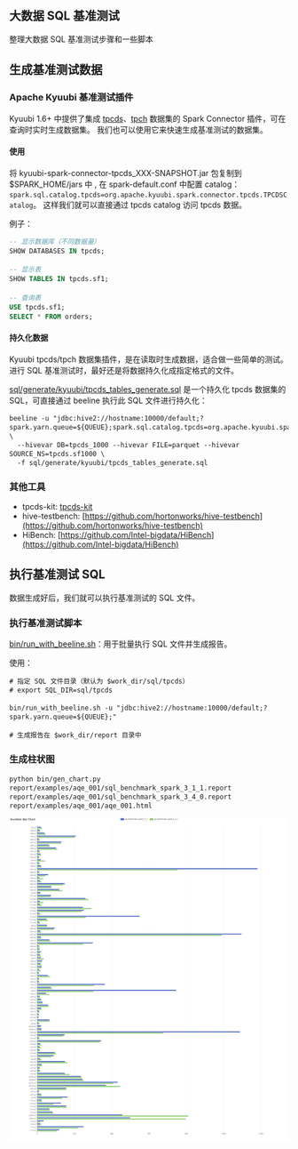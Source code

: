 ## 大数据 SQL 基准测试

整理大数据 SQL 基准测试步骤和一些脚本

## 生成基准测试数据

### Apache Kyuubi 基准测试插件

Kyuubi 1.6+ 中提供了集成 [tpcds](https://github.com/apache/kyuubi/tree/master/extensions/spark/kyuubi-spark-connector-tpcds)、[tpch](https://github.com/apache/kyuubi/tree/master/extensions/spark/kyuubi-spark-connector-tpch) 数据集的 Spark Connector 插件，可在查询时实时生成数据集。 我们也可以使用它来快速生成基准测试的数据集。

#### 使用

将 kyuubi-spark-connector-tpcds_XXX-SNAPSHOT.jar 包复制到 $SPARK_HOME/jars 中 ,
在 spark-default.conf 中配置 catalog：`spark.sql.catalog.tpcds=org.apache.kyuubi.spark.connector.tpcds.TPCDSCatalog`。
这样我们就可以直接通过 tpcds catalog 访问 tpcds 数据。

例子：

```sql
-- 显示数据库（不同数据量）
SHOW DATABASES IN tpcds;

-- 显示表
SHOW TABLES IN tpcds.sf1;

-- 查询表
USE tpcds.sf1;
SELECT * FROM orders;
```

#### 持久化数据

Kyuubi tpcds/tpch 数据集插件，是在读取时生成数据，适合做一些简单的测试。进行 SQL 基准测试时，最好还是将数据持久化成指定格式的文件。

[sql/generate/kyuubi/tpcds_tables_generate.sql](sql/generate/kyuubi/tpcds_tables_generate.sql) 是一个持久化 tpcds 数据集的 SQL，可直接通过 beeline 执行此 SQL 文件进行持久化：

```
beeline -u "jdbc:hive2://hostname:10000/default;?spark.yarn.queue=${QUEUE};spark.sql.catalog.tpcds=org.apache.kyuubi.spark.connector.tpcds.TPCDSCatalog" \
  --hivevar DB=tpcds_1000 --hivevar FILE=parquet --hivevar SOURCE_NS=tpcds.sf1000 \
  -f sql/generate/kyuubi/tpcds_tables_generate.sql
```

### 其他工具

+ tpcds-kit: [tpcds-kit](tpcds-kit)
+ hive-testbench: [https://github.com/hortonworks/hive-testbench](https://github.com/hortonworks/hive-testbench)
+ HiBench: [https://github.com/Intel-bigdata/HiBench](https://github.com/Intel-bigdata/HiBench)

## 执行基准测试 SQL

数据生成好后，我们就可以执行基准测试的 SQL 文件。

### 执行基准测试脚本

[bin/run_with_beeline.sh](bin/run_with_beeline.sh)：用于批量执行 SQL 文件并生成报告。

使用：

```
# 指定 SQL 文件目录（默认为 $work_dir/sql/tpcds）
# export SQL_DIR=sql/tpcds

bin/run_with_beeline.sh -u "jdbc:hive2://hostname:10000/default;?spark.yarn.queue=${QUEUE};"

# 生成报告在 $work_dir/report 目录中
```

### 生成柱状图

```
python bin/gen_chart.py report/examples/aqe_001/sql_benchmark_spark_3_1_1.report report/examples/aqe_001/sql_benchmark_spark_3_4_0.report report/examples/aqe_001/aqe_001.html
```

![aqe_001_chart](report/examples/aqe_001/aqe_001_chart.png)